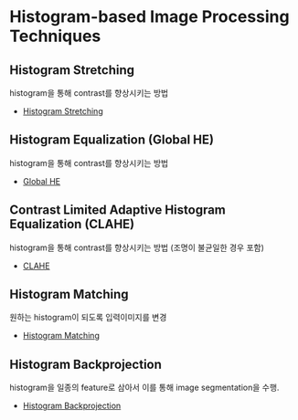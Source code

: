 # Histogram-based Image Processing Techniques

## Histogram Stretching

histogram을 통해 contrast를 향상시키는 방법 

* [Histogram Stretching](https://dsaint31.tistory.com/838)

## Histogram Equalization (Global HE)

histogram을 통해 contrast를 향상시키는 방법 

* [Global HE](https://dsaint31.tistory.com/837)

## Contrast Limited Adaptive Histogram Equalization (CLAHE)

histogram을 통해 contrast를 향상시키는 방법 (조명이 불균일한 경우 포함)

* [CLAHE](https://dsaint31.tistory.com/836)

## Histogram Matching

원하는 histogram이 되도록 입력이미지를 변경

* [Histogram Matching](https://dsaint31.tistory.com/835)

## Histogram Backprojection

histogram을 일종의 feature로 삼아서 이를 통해 image segmentation을 수행.

* [Histogram Backprojection](https://dsaint31.me/mkdocs_site/DIP/cv2/ch02/dip_histogram_backprojection/)